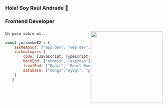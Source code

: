 ### Hola! Soy Raúl Andrade 👋
### Frontend Developer

### <img align='right' src="https://media.giphy.com/media/xT9IgzoKnwFNmISR8I/giphy.gif" width="230">

```js
Un poco sobre mí...

const jorannbe82 = {
    askMeAbout: ["app dev", "web dev", "tech"],
    technologies:{
        code: [Javascript, Typescript, HTML5, CSS3],
        backEnd: ["nodejs", "express"],
        frontEnd: ["React", "React Hooks", "Ant design", "Aaterial-ui", "Tailwind css"],
        database: ["mongo","mySql", "postgress"]        
    }
   }

